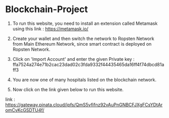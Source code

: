 # Blockchain-Project

1. To run this website, you need to install an extension called Metamask using this link : https://metamask.io/

2. Create your wallet and then switch the network to Ropsten Network from Main Ethereum Network, since smart contract is deployed on Ropsten Network.

3. Click on 'Import Account' and enter the given Private key : ffa7524a274e71b2cac23dad02c3fda9332f44435465da16ff4f74dbcd81aff3

4. You are now one of many hospitals listed on the blockchain network.

5. Now click on the link given below to run this website.



link : https://gateway.pinata.cloud/ipfs/QmS5vfifnz92vAuPnGNBCFJXgFCsYDtAromCvKcGSDTU4f/
